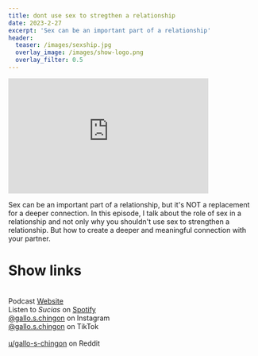 ```yaml
---
title: dont use sex to stregthen a relationship
date: 2023-2-27
excerpt: 'Sex can be an important part of a relationship'
header:
  teaser: /images/sexship.jpg
  overlay_image: /images/show-logo.png
  overlay_filter: 0.5
---
```


<iframe src='https://open.spotify.com/embed/episode/3GkYjPISggKydHaw4wMn2u' width='80%' height='232' frameborder='0' allowtransparency='true' allow='encrypted-media'></iframe>

Sex can be an important part of a relationship, but it's NOT a replacement for a deeper connection. In this episode, I talk about the role of sex in a relationship and not only why you shouldn't use sex to strengthen a relationship. But how to create a deeper and meaningful connection with your partner.

# Show links

<br> Podcast [Website](https://sucias.xyz)  <a href='https://sucias.xyz'><i class='fas fa-link'></i></a>
<br> Listen to *Sucias* on [Spotify](https://open.spotify.com/show/3XjoipCU3QzeIaQAAQpBdW)  <a href='https://open.spotify.com/show/3XjoipCU3QzeIaQAAQpBdW'><i class='fab fa-spotify'></i></a>
<br> [@gallo.s.chingon](https://instagram.com/gallo.s.chingon) on Instagram  <a href='https://www.instagram.com/gallo.s.chingon'><i class='fa-brands fa-instagram-square'></i></a>
<br> [@gallo.s.chingon](https://www.tiktok.com/@gallo.s.chingon) on TikTok <a href='https://www.tiktok.com/@gallo.s.chingon'><i class='fa-brands fa-tiktok'></i><br>
<br> [u/gallo-s-chingon](https://reddit.com/u/gallo-s-chingon/submitted) on Reddit <a href='https://reddit.com/u/gallo-s-chingon/submitted'><i class='fab fa-reddit'></i></a>
